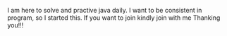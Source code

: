 I am here to solve and practive java daily. I want to be consistent in program, so I started this. If you want to join kindly join with me
Thanking you!!!
